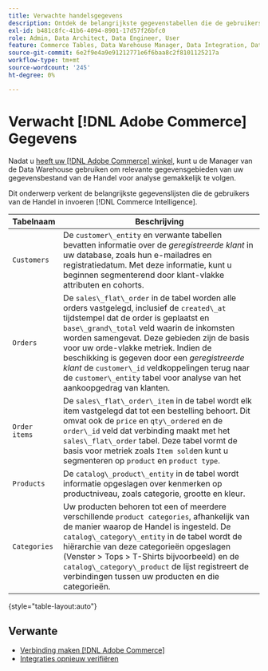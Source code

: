 ```yaml
---
title: Verwachte handelsgegevens
description: Ontdek de belangrijkste gegevenstabellen die de gebruikers van de Handel in de Intelligentie van de Handel invoeren
exl-id: b481c8fc-41b6-4094-8901-17d57f26bfc0
role: Admin, Data Architect, Data Engineer, User
feature: Commerce Tables, Data Warehouse Manager, Data Integration, Data Import/Export
source-git-commit: 6e2f9e4a9e91212771e6f6baa8c2f8101125217a
workflow-type: tm+mt
source-wordcount: '245'
ht-degree: 0%

---
```


# Verwacht [!DNL Adobe Commerce] Gegevens

Nadat u [heeft uw [!DNL Adobe Commerce] winkel](../../../data-analyst/importing-data/integrations/magento.md), kunt u de Manager van de Data Warehouse gebruiken om relevante gegevensgebieden van uw gegevensbestand van de Handel voor analyse gemakkelijk te volgen.

Dit onderwerp verkent de belangrijkste gegevenslijsten die de gebruikers van de Handel in invoeren [!DNL Commerce Intelligence].

| **Tabelnaam** | **Beschrijving** |
|-----|-----|
| `Customers` | De `customer\_entity` en verwante tabellen bevatten informatie over de *geregistreerde klant* in uw database, zoals hun e-mailadres en registratiedatum. Met deze informatie, kunt u beginnen segmenterend door klant-vlakke attributen en cohorts. |
| `Orders` | De `sales\_flat\_order` in de tabel worden alle orders vastgelegd, inclusief de `created\_at` tijdstempel dat de order is geplaatst en `base\_grand\_total` veld waarin de inkomsten worden samengevat. Deze gebieden zijn de basis voor uw orde-vlakke metriek. Indien de beschikking is gegeven door een *geregistreerde klant* de `customer\_id` veldkoppelingen terug naar de  `customer\_entity` tabel voor analyse van het aankoopgedrag van klanten. |
| `Order items` | De `sales\_flat\_order\_item` in de tabel wordt elk item vastgelegd dat tot een bestelling behoort. Dit omvat ook de `price` en `qty\_ordered` en de `order\_id` veld dat verbinding maakt met het `sales\_flat\_order` tabel. Deze tabel vormt de basis voor metriek zoals `Item sold`en kunt u segmenteren op `product` en `product type`. |
| `Products` | De `catalog\_product\_entity` in de tabel wordt informatie opgeslagen over kenmerken op productniveau, zoals categorie, grootte en kleur. |
| `Categories` | Uw producten behoren tot een of meerdere verschillende `product categories`, afhankelijk van de manier waarop de Handel is ingesteld. De `catalog\_category\_entity` in de tabel wordt de hiërarchie van deze categorieën opgeslagen (Venster > Tops > T-Shirts bijvoorbeeld) en de `catalog\_category\_product` de lijst registreert de verbindingen tussen uw producten en die categorieën. |

{style="table-layout:auto"}

## Verwante

* [Verbinding maken [!DNL Adobe Commerce]](../integrations/magento.md)
* [Integraties opnieuw verifiëren](https://experienceleague.adobe.com/docs/commerce-knowledge-base/kb/how-to/mbi-reauthenticating-integrations.html)
